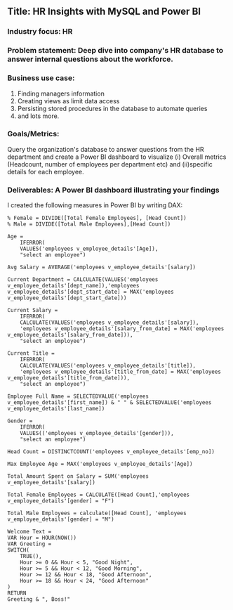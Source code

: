 ## Title: HR Insights with MySQL and Power BI

### Industry focus: HR

### Problem statement: Deep dive into company's HR database to answer internal questions about the workforce.

### Business use case: 
1. Finding managers information
2. Creating views as limit data access
3. Persisting stored procedures in the database to automate queries
4. and lots more.

### Goals/Metrics: 
Query the organization's database to answer questions from the HR department and create a Power BI dashboard to visualize (i) Overall metrics (Headcount, number of employees per department etc) and (ii)specific details for each employee.

### Deliverables: A Power BI dashboard illustrating your findings

I created the following measures in Power BI by writing DAX:

```
% Female = DIVIDE([Total Female Employees], [Head Count])
% Male = DIVIDE([Total Male Employees],[Head Count])

Age = 
    IFERROR(
    VALUES('employees v_employee_details'[Age]),
    "select an employee")

Avg Salary = AVERAGE('employees v_employee_details'[salary])

Current Department = CALCULATE(VALUES('employees v_employee_details'[dept_name]),'employees v_employee_details'[dept_start_date] = MAX('employees v_employee_details'[dept_start_date]))

Current Salary = 
    IFERROR(
    CALCULATE(VALUES('employees v_employee_details'[salary]),
    'employees v_employee_details'[salary_from_date] = MAX('employees v_employee_details'[salary_from_date])),
    "select an employee")

Current Title = 
    IFERROR(
    CALCULATE(VALUES('employees v_employee_details'[title]),
    'employees v_employee_details'[title_from_date] = MAX('employees v_employee_details'[title_from_date])),
    "select an employee")

Employee Full Name = SELECTEDVALUE('employees v_employee_details'[first_name]) & " " & SELECTEDVALUE('employees v_employee_details'[last_name])

Gender = 
    IFERROR(
    VALUES(('employees v_employee_details'[gender])),
    "select an employee")

Head Count = DISTINCTCOUNT('employees v_employee_details'[emp_no])

Max Employee Age = MAX('employees v_employee_details'[Age])

Total Amount Spent on Salary = SUM('employees v_employee_details'[salary])

Total Female Employees = CALCULATE([Head Count],'employees v_employee_details'[gender] = "F")

Total Male Employees = calculate([Head Count], 'employees v_employee_details'[gender] = "M")

Welcome Text = 
VAR Hour = HOUR(NOW())
VAR Greeting =
SWITCH(
	TRUE(),
	Hour >= 0 && Hour < 5, "Good Night",
	Hour >= 5 && Hour < 12, "Good Morning",
	Hour >= 12 && Hour < 18, "Good Afternoon",
	Hour >= 18 && Hour < 24, "Good Afternoon"
)
RETURN
Greeting & ", Boss!"
```
